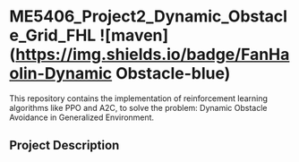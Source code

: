 # ME5406_Project2_Dynamic_Obstacle_Grid_FHL ![maven](https://img.shields.io/badge/FanHaolin-Dynamic Obstacle-blue)
This repository contains the implementation of reinforcement learning algorithms like PPO and A2C, to solve the problem: Dynamic Obstacle Avoidance in Generalized Environment.

## Project Description
